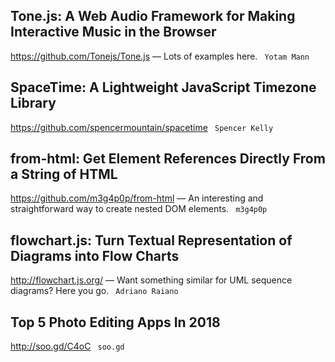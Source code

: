 ## Tone.js: A Web Audio Framework for Making Interactive Music in the Browser  
https://github.com/Tonejs/Tone.js
— Lots of examples here. ` Yotam Mann`
  

## SpaceTime: A Lightweight JavaScript Timezone Library  
https://github.com/spencermountain/spacetime
 ` Spencer Kelly`
  

## from-html: Get Element References Directly From a String of HTML  
https://github.com/m3g4p0p/from-html
— An interesting and straightforward way to create nested DOM elements. ` m3g4p0p`
  

## flowchart.js: Turn Textual Representation of Diagrams into Flow Charts  
http://flowchart.js.org/
— Want something similar for UML sequence diagrams? Here you go. ` Adriano Raiano`
  

## Top 5 Photo Editing Apps In 2018  
http://soo.gd/C4oC
 ` soo.gd`
  

